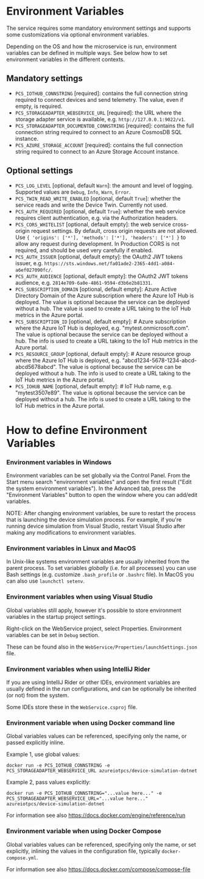 # Environment Variables

The service requires some mandatory environment settings and supports some
customizations via optional environment variables.

Depending on the OS and how the microservice is run, environment variables
can be defined in multiple ways. See below how to set environment variables
in the different contexts.

## Mandatory settings

* `PCS_IOTHUB_CONNSTRING` [required]: contains the full connection string
  required to connect devices and send telemetry. The value, even if empty,
  is required.
* `PCS_STORAGEADAPTER_WEBSERVICE_URL` [required]: the URL where the storage
  adapter service is available, e.g. `http://127.0.0.1:9022/v1`.
* `PCS_STORAGEADAPTER_DOCUMENTDB_CONNSTRING` [required]: contains the full 
  connection string required to connect to an Azure CosmosDB SQL instance.
* `PCS_AZURE_STORAGE_ACCOUNT` [required]: contains the full connection string
  required to connect to an Azure Storage Account instance.

## Optional settings

* `PCS_LOG_LEVEL` [optional, default `Warn`]: the amount and level of logging.
  Supported values are `Debug`, `Info`, `Warn`, `Error`.
* `PCS_TWIN_READ_WRITE_ENABLED` [optional, default `True`]: whether the service
  reads and write the Device Twin.  Currently not used.
* `PCS_AUTH_REQUIRED` [optional, default `True`]: whether the web service
  requires client authentication, e.g. via the Authorization headers.
* `PCS_CORS_WHITELIST` [optional, default empty]: the web service cross-origin
  request settings. By default, cross origin requests are not allowed.
  Use `{ 'origins': ['*'], 'methods': ['*'], 'headers': ['*'] }` to allow
  any request during development.  In Production CORS is not required, and
  should be used very carefully if enabled.
* `PCS_AUTH_ISSUER` [optional, default empty]: the OAuth2 JWT tokens
  issuer, e.g. `https://sts.windows.net/fa01ade2-2365-4dd1-a084-a6ef027090fc/`.
* `PCS_AUTH_AUDIENCE` [optional, default empty]: the OAuth2 JWT tokens
  audience, e.g. `2814e709-6a0e-4861-9594-d3b6e2b81331`.
* `PCS_SUBSCRIPTION_DOMAIN` [optional, default empty]: Azure Active
  Directory Domain of the Azure subscription where the Azure IoT Hub is
  deployed. The value is optional because the service can be deployed without
  a hub. The value is used to create a URL taking to the IoT Hub metrics in
  the Azure portal.
* `PCS_SUBSCRIPTION_ID` [optional, default empty]: # Azure subscription
  where the Azure IoT Hub is deployed, e.g. "mytest.onmicrosoft.com". The
  value is optional because the service can be deployed without a hub.
  The info is used to create a URL taking to the IoT Hub metrics in the
  Azure portal.
* `PCS_RESOURCE_GROUP` [optional, default empty]: # Azure resource group
  where the Azure IoT Hub is deployed, e.g. "abcd1234-5678-1234-abcd-abcd5678abcd".
  The value is optional because the service can be deployed without a hub.
  The info is used to create a URL taking to the IoT Hub metrics in the
  Azure portal.
* `PCS_IOHUB_NAME` [optional, default empty]: # IoT Hub name, e.g. "mytest3507e89".
  The value is optional because the service can be deployed without a hub.
  The info is used to create a URL taking to the IoT Hub metrics in the
  Azure portal.

# How to define Environment Variables

### Environment variables in Windows

Environment variables can be set globally via the Control Panel. From the
Start menu search "environment variables" and open the first result
("Edit the system environment variables"). In the Advanced tab, press the
"Environment Variables" button to open the window where you can add/edit
variables. 

NOTE: After changing environment variables, be sure to restart the 
process that is launching the device simulation process. For example, if 
you're running device simulation from Visual Studio, restart Visual Studio
after making any modifications to environment variables. 

### Environment variables in Linux and MacOS

In Unix-like systems environment variables are usually inherited from the
parent process. To set variables *globally* (i.e. for all processes) you
can use Bash settings (e.g. customize `.bash_profile` or `.bashrc` file).
In MacOS you can also use `launchctl setenv`.

### Environment variables when using Visual Studio

Global variables still apply, however it's possible to store environment
variables in the startup project settings.

Right-click on the WebService project, select Properties. Environment
variables can be set in `Debug` section.

These can be found also in the `WebService/Properties/launchSettings.json` file.

### Environment variables when using IntelliJ Rider

If you are using IntelliJ Rider or other IDEs, environment variables
are usually defined in the *run* configurations, and can be optionally
be inherited (or not) from the system.

Some IDEs store these in the `WebService.csproj` file.

### Environment variable when using Docker command line

Global variables values can be referenced, specifying only the name,
or passed explicitly inline.

Example 1, use global values:

```
docker run -e PCS_IOTHUB_CONNSTRING -e PCS_STORAGEADAPTER_WEBSERVICE_URL azureiotpcs/device-simulation-dotnet
```

Example 2, pass values explicitly:

```
docker run -e PCS_IOTHUB_CONNSTRING="...value here..." -e PCS_STORAGEADAPTER_WEBSERVICE_URL="...value here..." azureiotpcs/device-simulation-dotnet
```

For information see also https://docs.docker.com/engine/reference/run

### Environment variable when using Docker Compose

Global variables values can be referenced, specifying only the name,
or set explicitly, inlining the values in the configuration file,
typically `docker-compose.yml`.

For information see also https://docs.docker.com/compose/compose-file
